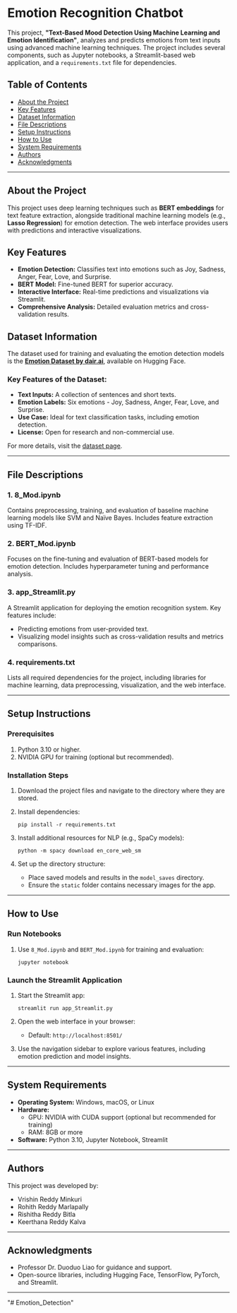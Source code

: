 
# Emotion Recognition Chatbot

This project, **"Text-Based Mood Detection Using Machine Learning and Emotion Identification"**, analyzes and predicts emotions from text inputs using advanced machine learning techniques. The project includes several components, such as Jupyter notebooks, a Streamlit-based web application, and a `requirements.txt` file for dependencies.



## Table of Contents
- [About the Project](#about-the-project)
- [Key Features](#key-features)
- [Dataset Information](#dataset-information)
- [File Descriptions](#file-descriptions)
- [Setup Instructions](#setup-instructions)
- [How to Use](#how-to-use)
- [System Requirements](#system-requirements)
- [Authors](#authors)
- [Acknowledgments](#acknowledgments)

---

## About the Project
This project uses deep learning techniques such as **BERT embeddings** for text feature extraction, alongside traditional machine learning models (e.g., **Lasso Regression**) for emotion detection. The web interface provides users with predictions and interactive visualizations.


## Key Features
- **Emotion Detection:** Classifies text into emotions such as Joy, Sadness, Anger, Fear, Love, and Surprise.
- **BERT Model:** Fine-tuned BERT for superior accuracy.
- **Interactive Interface:** Real-time predictions and visualizations via Streamlit.
- **Comprehensive Analysis:** Detailed evaluation metrics and cross-validation results.



## Dataset Information
The dataset used for training and evaluating the emotion detection models is the **[Emotion Dataset by dair.ai](https://huggingface.co/datasets/dair-ai/emotion)**, available on Hugging Face. 

### Key Features of the Dataset:
- **Text Inputs:** A collection of sentences and short texts.
- **Emotion Labels:** Six emotions - Joy, Sadness, Anger, Fear, Love, and Surprise.
- **Use Case:** Ideal for text classification tasks, including emotion detection.
- **License:** Open for research and non-commercial use.

For more details, visit the [dataset page](https://huggingface.co/datasets/dair-ai/emotion).

---

## File Descriptions

### 1. **8_Mod.ipynb**
Contains preprocessing, training, and evaluation of baseline machine learning models like SVM and Naïve Bayes. Includes feature extraction using TF-IDF.

### 2. **BERT_Mod.ipynb**
Focuses on the fine-tuning and evaluation of BERT-based models for emotion detection. Includes hyperparameter tuning and performance analysis.

### 3. **app_Streamlit.py**
A Streamlit application for deploying the emotion recognition system. Key features include:  
- Predicting emotions from user-provided text.  
- Visualizing model insights such as cross-validation results and metrics comparisons.

### 4. **requirements.txt**
Lists all required dependencies for the project, including libraries for machine learning, data preprocessing, visualization, and the web interface.

---

## Setup Instructions

### Prerequisites
1. Python 3.10 or higher.
2. NVIDIA GPU for training (optional but recommended).

### Installation Steps
1. Download the project files and navigate to the directory where they are stored.

2. Install dependencies:
   ```command prompt
   pip install -r requirements.txt
   ```

3. Install additional resources for NLP (e.g., SpaCy models):
   ```command prompt
   python -m spacy download en_core_web_sm
   ```

4. Set up the directory structure:
   - Place saved models and results in the `model_saves` directory.
   - Ensure the `static` folder contains necessary images for the app.

---

## How to Use

### Run Notebooks
1. Use `8_Mod.ipynb` and `BERT_Mod.ipynb` for training and evaluation:
   ```command promt
   jupyter notebook
   ```

### Launch the Streamlit Application
1. Start the Streamlit app:
   ```command prompt
   streamlit run app_Streamlit.py
   ```
2. Open the web interface in your browser:
   - Default: `http://localhost:8501/`

3. Use the navigation sidebar to explore various features, including emotion prediction and model insights.

---

## System Requirements
- **Operating System:** Windows, macOS, or Linux
- **Hardware:**
  - GPU: NVIDIA with CUDA support (optional but recommended for training)
  - RAM: 8GB or more
- **Software:** Python 3.10, Jupyter Notebook, Streamlit

---

## Authors
This project was developed by:
- Vrishin Reddy Minkuri  
- Rohith Reddy Marlapally  
- Rishitha Reddy Bitla  
- Keerthana Reddy Kalva  

---

## Acknowledgments
- Professor Dr. Duoduo Liao for guidance and support.
- Open-source libraries, including Hugging Face, TensorFlow, PyTorch, and Streamlit.

--- 
"# Emotion_Detection" 
